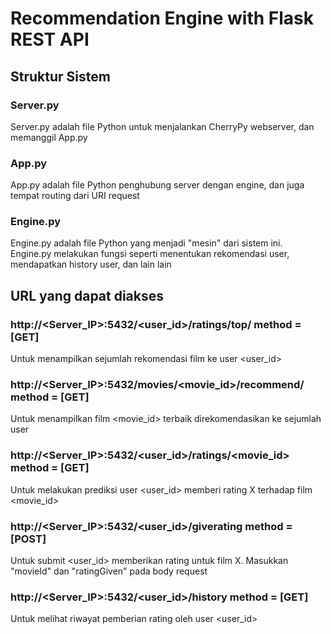# Recommendation Engine with Flask REST API



## Struktur Sistem

### Server.py
Server.py adalah file Python untuk menjalankan CherryPy webserver, dan memanggil App.py

### App.py
App.py adalah file Python penghubung server dengan engine, dan juga tempat routing dari URI request

### Engine.py
Engine.py adalah file Python yang menjadi "mesin" dari sistem ini. Engine.py melakukan fungsi seperti menentukan rekomendasi user, mendapatkan history user, dan lain lain



## URL yang dapat diakses

### http://<Server_IP>:5432/<user_id>/ratings/top/<count> method = [GET]
  Untuk menampilkan sejumlah <count> rekomendasi film ke user <user_id>
  
### http://<Server_IP>:5432/movies/<movie_id>/recommend/<count> method = [GET]
  Untuk menampilkan film <movie_id> terbaik direkomendasikan ke sejumlah <count> user
  
### http://<Server_IP>:5432/<user_id>/ratings/<movie_id> method = [GET]
  Untuk melakukan prediksi user <user_id> memberi rating X terhadap film <movie_id>
  
### http://<Server_IP>:5432/<user_id>/giverating method = [POST]
  Untuk submit <user_id> memberikan rating untuk film X. Masukkan "movieId" dan "ratingGiven" pada body request
  
### http://<Server_IP>:5432/<user_id>/history method = [GET]
  Untuk melihat riwayat pemberian rating oleh user <user_id>
  
